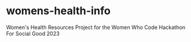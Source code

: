 # womens-health-info
Women's Health Resources Project for the Women Who Code Hackathon For Social Good 2023
